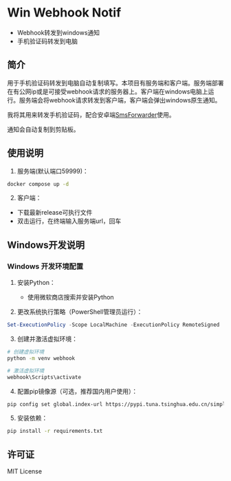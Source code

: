 # Win Webhook Notif
- Webhook转发到windows通知
- 手机验证码转发到电脑

## 简介

用于手机验证码转发到电脑自动复制填写。本项目有服务端和客户端。服务端部署在有公网ip或是可接受webhook请求的服务器上。客户端在windows电脑上运行。服务端会将webhook请求转发到客户端，客户端会弹出windows原生通知。

我将其用来转发手机验证码，配合安卓端[SmsForwarder](https://github.com/pppscn/SmsForwarder)使用。

通知会自动复制到剪贴板。

## 使用说明

1. 服务端(默认端口59999)：
```bash
docker compose up -d
```

2. 客户端：
- 下载最新release可执行文件
- 双击运行，在终端输入服务端url，回车

## Windows开发说明

### Windows 开发环境配置

1. 安装Python：
   - 使用微软商店搜索并安装Python

2. 更改系统执行策略（PowerShell管理员运行）：
```powershell
Set-ExecutionPolicy -Scope LocalMachine -ExecutionPolicy RemoteSigned
```

3. 创建并激活虚拟环境：
```bash
# 创建虚拟环境
python -m venv webhook

# 激活虚拟环境
webhook\Scripts\activate
```

4. 配置pip镜像源（可选，推荐国内用户使用）：
```bash
pip config set global.index-url https://pypi.tuna.tsinghua.edu.cn/simple
```

5. 安装依赖：
```bash
pip install -r requirements.txt
```



## 许可证

MIT License


